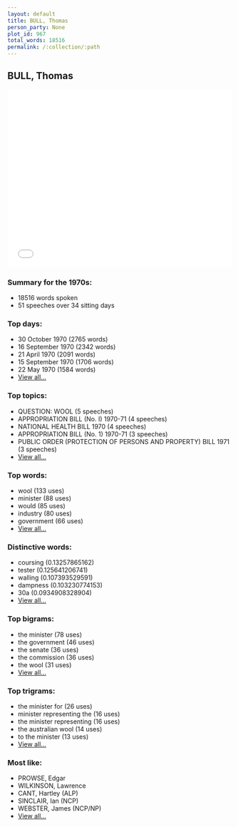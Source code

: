 ```yaml
---
layout: default
title: BULL, Thomas
person_party: None
plot_id: 967
total_words: 18516
permalink: /:collection/:path
---
```


## BULL, Thomas

<iframe width="100%" height="400" frameborder="0" scrolling="no" src="//plot.ly/~wragge/967.embed"></iframe>


### Summary for the 1970s:

* 18516 words spoken
* 51 speeches over 34 sitting days


### Top days:

* 30 October 1970 (2765 words)
* 16 September 1970 (2342 words)
* 21 April 1970 (2091 words)
* 15 September 1970 (1706 words)
* 22 May 1970 (1584 words)
* [View all...](days/)


### Top topics:

* QUESTION: WOOL (5 speeches)
* APPROPRIATION BILL (No. I) 1970-71 (4 speeches)
* NATIONAL HEALTH BILL 1970 (4 speeches)
* APPROPRIATION BILL (No. 1) 1970-71 (3 speeches)
* PUBLIC ORDER (PROTECTION OF PERSONS AND PROPERTY) BILL 1971 (3 speeches)
* [View all...](topics/)


### Top words:

* wool (133 uses)
* minister (88 uses)
* would (85 uses)
* industry (80 uses)
* government (66 uses)
* [View all...](words/)


### Distinctive words:

* coursing (0.13257865162)
* tester (0.125641206741)
* walling (0.107393529591)
* dampness (0.103230774153)
* 30a (0.0934908328904)
* [View all...](sig_words/)


### Top bigrams:

* the minister (78 uses)
* the government (46 uses)
* the senate (36 uses)
* the commission (36 uses)
* the wool (31 uses)
* [View all...](bigrams/)


### Top trigrams:

* the minister for (26 uses)
* minister representing the (16 uses)
* the minister representing (16 uses)
* the australian wool (14 uses)
* to the minister (13 uses)
* [View all...](trigrams/)


### Most like:

* PROWSE, Edgar 
* WILKINSON, Lawrence 
* CANT, Hartley (ALP)
* SINCLAIR, Ian (NCP)
* WEBSTER, James (NCP/NP)
* [View all...](similarities/)
